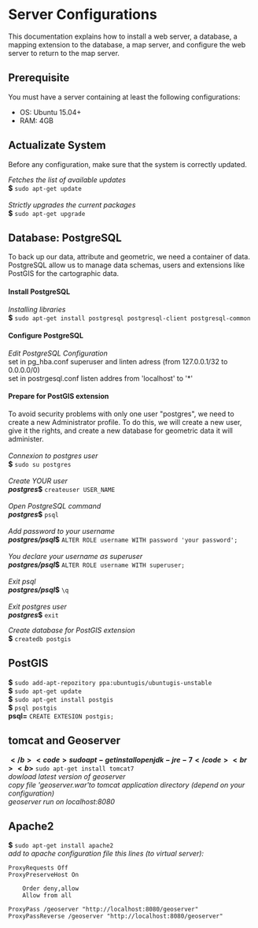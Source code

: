 <h1>Server Configurations</h1>

<p>This documentation explains how to install a web server, a database, a mapping extension to the database, a map server, and configure the web server to return to the map server.</p>

<h2>Prerequisite</h2>

<p>You must have a server containing at least the following configurations:<ul>
	<li>OS: Ubuntu 15.04+</li>
	<li>RAM: 4GB</li>
</ul></p>

<h2>Actualizate System</h2>

<p>Before any configuration, make sure that the system is correctly updated.</p>
<i>Fetches the list of available updates</i><br>
<b>$</b> <code>sudo apt-get update</code><br><br>
<i>Strictly upgrades the current packages</i><br>
<b>$</b> <code>sudo apt-get upgrade</code>

<h2>Database: PostgreSQL</h2>

<p>To back up our data, attribute and geometric, we need a container of data. PostgreSQL allow us to manage data schemas, users and extensions like PostGIS for the cartographic data.</p>

<h4>Install PostgreSQL</h4>
<p><i>Installing libraries</i><br>
<b>$</b> <code>sudo apt-get install postgresql postgresql-client postgresql-common</code></p>

<h4>Configure PostgreSQL</h4>
<p><i>Edit PostgreSQL Configuration</i><br>
set in pg_hba.conf superuser and linten adress (from 127.0.0.1/32 to 0.0.0.0/0)<br>
set in postrgesql.conf listen addres from 'localhost' to '*'</p>

<h4>Prepare for PostGIS extension</h4>
<p>To avoid security problems with only one user "postgres", we need to create a new Administrator profile. To do this, we will create a new user, give it the rights, and create a new database for geometric data it will administer.<br><br>
<i>Connexion to postgres user</i><br>
<b>$</b> <code>sudo su postgres</code><br><br>
<i>Create YOUR user</i><br>
<b><i>postgres</i>$</b> <code>createuser USER_NAME</code><br><br>
<i>Open PostgreSQL command</i><br>
<b><i>postgres</i>$</b> <code>psql</code><br><br>
<i>Add password to your username</i><br>
<b><i>postgres/psql</i>$</b> <code>ALTER ROLE username WITH password 'your password';</code><br><br>
<i>You declare your username as superuser</i><br>
<b><i>postgres/psql</i>$</b> <code>ALTER ROLE username WITH superuser;</code><br><br>
<i>Exit psql</i><br>
<b><i>postgres/psql</i>$</b> <code>\q</code><br><br>
<i>Exit postgres user</i><br>
<b><i>postgres</i>$</b> <code>exit</code><br>
</p>
<i>Create database for PostGIS extension</i><br>
<b>$</b> <code>createdb postgis</code><br>

<h2>PostGIS</h2>
<b>$</b> <code>sudo add-apt-repozitory ppa:ubuntugis/ubuntugis-unstable</code><br>
<b>$</b> <code>sudo apt-get update</code><br>
<b>$</b> <code>sudo apt-get install postgis</code><br>
<b>$</b> <code>psql postgis</code><br>
<b>psql=</b> <code>CREATE EXTESION postgis;</code><br>

<h2>tomcat and Geoserver</h2>

<b>$</b> <code>sudo apt-get install openjdk-jre-7</code><br>
<b>$</b> <code>sudo apt-get install tomcat7</code><br>
<i>dowload latest version of geoserver</i><br>
<i>copy file 'geoserver.war'to tomcat application directory (depend on your configuration)</i><br>
<i>geoserver run on localhost:8080</i><br>

<h2>Apache2</h2>
<b>$</b> <code>sudo apt-get install apache2</code><br>
<i>add to apache configuration file this lines (to virtual server):</i><br>
<code>
ProxyRequests Off
ProxyPreserveHost On
<Proxy *>
	Order deny,allow
	Allow from all
</Proxy>
ProxyPass /geoserver "http://localhost:8080/geoserver"
ProxyPassReverse /geoserver "http://localhost:8080/geoserver"
</code>
	


